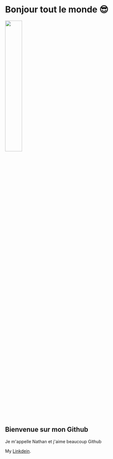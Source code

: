 # Bonjour tout le monde 😎 

<img width="33%" src="https://lh3.googleusercontent.com/proxy/SeYav56fLWanXZg6vy0SOtzwMVhdUF_ogeyPxEtibJvXOaSiee3m-Edxsx7u4ZqvDtQGt__xSpXxesdX4NhF8vG_vFk8ghHnMhWdkPjsXG6a4yb58V6t0uB9Es-7">

## Bienvenue sur mon Github

Je m'appelle Nathan et j'aime beaucoup Github

My [Linkdein](https://www.linkedin.com/in/nathan-rabeau/).
